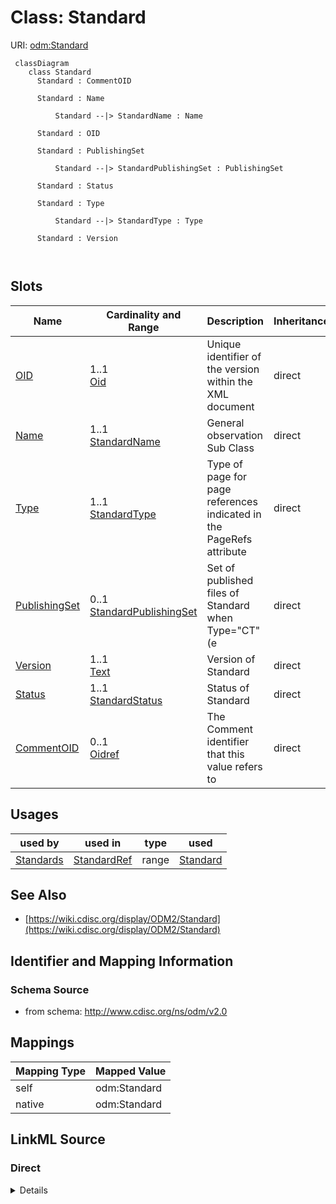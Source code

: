 # Class: Standard



URI: [odm:Standard](http://www.cdisc.org/ns/odm/v2.0/Standard)



```mermaid
 classDiagram
    class Standard
      Standard : CommentOID
        
      Standard : Name
        
          Standard --|> StandardName : Name
        
      Standard : OID
        
      Standard : PublishingSet
        
          Standard --|> StandardPublishingSet : PublishingSet
        
      Standard : Status
        
      Standard : Type
        
          Standard --|> StandardType : Type
        
      Standard : Version
        
      
```




<!-- no inheritance hierarchy -->


## Slots

| Name | Cardinality and Range | Description | Inheritance |
| ---  | --- | --- | --- |
| [OID](OID.md) | 1..1 <br/> [Oid](Oid.md) | Unique identifier of the version within the XML document | direct |
| [Name](Name.md) | 1..1 <br/> [StandardName](StandardName.md) | General observation Sub Class | direct |
| [Type](Type.md) | 1..1 <br/> [StandardType](StandardType.md) | Type of page for page references indicated in the PageRefs attribute | direct |
| [PublishingSet](PublishingSet.md) | 0..1 <br/> [StandardPublishingSet](StandardPublishingSet.md) | Set of published files of Standard when Type="CT" (e | direct |
| [Version](Version.md) | 1..1 <br/> [Text](Text.md) | Version of Standard | direct |
| [Status](Status.md) | 1..1 <br/> [StandardStatus](StandardStatus.md) | Status of Standard | direct |
| [CommentOID](CommentOID.md) | 0..1 <br/> [Oidref](Oidref.md) | The Comment identifier that this value refers to | direct |





## Usages

| used by | used in | type | used |
| ---  | --- | --- | --- |
| [Standards](Standards.md) | [StandardRef](StandardRef.md) | range | [Standard](Standard.md) |






## See Also

* [https://wiki.cdisc.org/display/ODM2/Standard](https://wiki.cdisc.org/display/ODM2/Standard)

## Identifier and Mapping Information







### Schema Source


* from schema: http://www.cdisc.org/ns/odm/v2.0





## Mappings

| Mapping Type | Mapped Value |
| ---  | ---  |
| self | odm:Standard |
| native | odm:Standard |





## LinkML Source

<!-- TODO: investigate https://stackoverflow.com/questions/37606292/how-to-create-tabbed-code-blocks-in-mkdocs-or-sphinx -->

### Direct

<details>
```yaml
name: Standard
from_schema: http://www.cdisc.org/ns/odm/v2.0
see_also:
- https://wiki.cdisc.org/display/ODM2/Standard
slots:
- OID
- Name
- Type
- PublishingSet
- Version
- Status
- CommentOID
slot_usage:
  OID:
    name: OID
    domain_of:
    - Study
    - MetaDataVersion
    - Standard
    - ValueListDef
    - WhereClauseDef
    - StudyEventGroupDef
    - StudyEventDef
    - ItemGroupDef
    - ItemDef
    - CodeList
    - MethodDef
    - ConditionDef
    - CommentDef
    - StudyIndication
    - StudyIntervention
    - StudyObjective
    - StudyEndPoint
    - StudyTargetPopulation
    - StudyEstimand
    - Arm
    - Epoch
    - StudyParameter
    - StudyTiming
    - TransitionTimingConstraint
    - AbsoluteTimingConstraint
    - RelativeTimingConstraint
    - DurationTimingConstraint
    - WorkflowDef
    - Transition
    - Branching
    - Criterion
    - ExceptionEvent
    - User
    - Organization
    - Location
    - SignatureDef
    - Query
    range: oid
    required: true
  Name:
    name: Name
    domain_of:
    - Alias
    - MetaDataVersion
    - Standard
    - StudyEventGroupDef
    - StudyEventDef
    - ItemGroupDef
    - Class
    - SubClass
    - SourceItem
    - Resource
    - ItemDef
    - CodeList
    - MethodDef
    - Parameter
    - ReturnValue
    - ConditionDef
    - StudyObjective
    - StudyEndPoint
    - StudyTargetPopulation
    - StudyEstimand
    - Arm
    - Epoch
    - StudyTiming
    - TransitionTimingConstraint
    - AbsoluteTimingConstraint
    - RelativeTimingConstraint
    - DurationTimingConstraint
    - WorkflowDef
    - Transition
    - Branching
    - Criterion
    - ExceptionEvent
    - Organization
    - Location
    - Query
    range: StandardName
    required: true
  Type:
    name: Type
    domain_of:
    - PDFPageRef
    - Standard
    - StudyEventDef
    - ItemGroupDef
    - Origin
    - Resource
    - MethodDef
    - StudyObjective
    - StudyEndPoint
    - TransitionTimingConstraint
    - RelativeTimingConstraint
    - Branching
    - Organization
    - Query
    range: StandardType
    required: true
  PublishingSet:
    name: PublishingSet
    domain_of:
    - Standard
    range: StandardPublishingSet
  Version:
    name: Version
    domain_of:
    - Standard
    - ExternalCodeLib
    range: text
    required: true
  Status:
    name: Status
    domain_of:
    - Study
    - Standard
    range: StandardStatus
    required: true
  CommentOID:
    name: CommentOID
    domain_of:
    - MetaDataVersion
    - Standard
    - WhereClauseDef
    - StudyEventGroupDef
    - StudyEventDef
    - ItemGroupDef
    - ItemDef
    - CodeList
    - CodeListItem
    - MethodDef
    - ConditionDef
    - Coding
    range: oidref
class_uri: odm:Standard

```
</details>

### Induced

<details>
```yaml
name: Standard
from_schema: http://www.cdisc.org/ns/odm/v2.0
see_also:
- https://wiki.cdisc.org/display/ODM2/Standard
slot_usage:
  OID:
    name: OID
    domain_of:
    - Study
    - MetaDataVersion
    - Standard
    - ValueListDef
    - WhereClauseDef
    - StudyEventGroupDef
    - StudyEventDef
    - ItemGroupDef
    - ItemDef
    - CodeList
    - MethodDef
    - ConditionDef
    - CommentDef
    - StudyIndication
    - StudyIntervention
    - StudyObjective
    - StudyEndPoint
    - StudyTargetPopulation
    - StudyEstimand
    - Arm
    - Epoch
    - StudyParameter
    - StudyTiming
    - TransitionTimingConstraint
    - AbsoluteTimingConstraint
    - RelativeTimingConstraint
    - DurationTimingConstraint
    - WorkflowDef
    - Transition
    - Branching
    - Criterion
    - ExceptionEvent
    - User
    - Organization
    - Location
    - SignatureDef
    - Query
    range: oid
    required: true
  Name:
    name: Name
    domain_of:
    - Alias
    - MetaDataVersion
    - Standard
    - StudyEventGroupDef
    - StudyEventDef
    - ItemGroupDef
    - Class
    - SubClass
    - SourceItem
    - Resource
    - ItemDef
    - CodeList
    - MethodDef
    - Parameter
    - ReturnValue
    - ConditionDef
    - StudyObjective
    - StudyEndPoint
    - StudyTargetPopulation
    - StudyEstimand
    - Arm
    - Epoch
    - StudyTiming
    - TransitionTimingConstraint
    - AbsoluteTimingConstraint
    - RelativeTimingConstraint
    - DurationTimingConstraint
    - WorkflowDef
    - Transition
    - Branching
    - Criterion
    - ExceptionEvent
    - Organization
    - Location
    - Query
    range: StandardName
    required: true
  Type:
    name: Type
    domain_of:
    - PDFPageRef
    - Standard
    - StudyEventDef
    - ItemGroupDef
    - Origin
    - Resource
    - MethodDef
    - StudyObjective
    - StudyEndPoint
    - TransitionTimingConstraint
    - RelativeTimingConstraint
    - Branching
    - Organization
    - Query
    range: StandardType
    required: true
  PublishingSet:
    name: PublishingSet
    domain_of:
    - Standard
    range: StandardPublishingSet
  Version:
    name: Version
    domain_of:
    - Standard
    - ExternalCodeLib
    range: text
    required: true
  Status:
    name: Status
    domain_of:
    - Study
    - Standard
    range: StandardStatus
    required: true
  CommentOID:
    name: CommentOID
    domain_of:
    - MetaDataVersion
    - Standard
    - WhereClauseDef
    - StudyEventGroupDef
    - StudyEventDef
    - ItemGroupDef
    - ItemDef
    - CodeList
    - CodeListItem
    - MethodDef
    - ConditionDef
    - Coding
    range: oidref
attributes:
  OID:
    name: OID
    description: Unique identifier of the version within the XML document.
    from_schema: http://www.cdisc.org/ns/odm/v2.0
    rank: 1000
    identifier: true
    alias: OID
    owner: Standard
    domain_of:
    - Study
    - MetaDataVersion
    - Standard
    - ValueListDef
    - WhereClauseDef
    - StudyEventGroupDef
    - StudyEventDef
    - ItemGroupDef
    - ItemDef
    - CodeList
    - MethodDef
    - ConditionDef
    - CommentDef
    - StudyIndication
    - StudyIntervention
    - StudyObjective
    - StudyEndPoint
    - StudyTargetPopulation
    - StudyEstimand
    - Arm
    - Epoch
    - StudyParameter
    - StudyTiming
    - TransitionTimingConstraint
    - AbsoluteTimingConstraint
    - RelativeTimingConstraint
    - DurationTimingConstraint
    - WorkflowDef
    - Transition
    - Branching
    - Criterion
    - ExceptionEvent
    - User
    - Organization
    - Location
    - SignatureDef
    - Query
    range: oid
    required: true
  Name:
    name: Name
    description: General observation Sub Class.
    from_schema: http://www.cdisc.org/ns/odm/v2.0
    rank: 1000
    alias: Name
    owner: Standard
    domain_of:
    - Alias
    - MetaDataVersion
    - Standard
    - StudyEventGroupDef
    - StudyEventDef
    - ItemGroupDef
    - Class
    - SubClass
    - SourceItem
    - Resource
    - ItemDef
    - CodeList
    - MethodDef
    - Parameter
    - ReturnValue
    - ConditionDef
    - StudyObjective
    - StudyEndPoint
    - StudyTargetPopulation
    - StudyEstimand
    - Arm
    - Epoch
    - StudyTiming
    - TransitionTimingConstraint
    - AbsoluteTimingConstraint
    - RelativeTimingConstraint
    - DurationTimingConstraint
    - WorkflowDef
    - Transition
    - Branching
    - Criterion
    - ExceptionEvent
    - Organization
    - Location
    - Query
    range: StandardName
    required: true
  Type:
    name: Type
    description: Type of page for page references indicated in the PageRefs attribute.
    from_schema: http://www.cdisc.org/ns/odm/v2.0
    rank: 1000
    alias: Type
    owner: Standard
    domain_of:
    - PDFPageRef
    - Standard
    - StudyEventDef
    - ItemGroupDef
    - Origin
    - Resource
    - MethodDef
    - StudyObjective
    - StudyEndPoint
    - TransitionTimingConstraint
    - RelativeTimingConstraint
    - Branching
    - Organization
    - Query
    range: StandardType
    required: true
  PublishingSet:
    name: PublishingSet
    description: Set of published files of Standard when Type="CT" (e.g. SDTM, ADaM,
      SEND, CDASH, COA).
    from_schema: http://www.cdisc.org/ns/odm/v2.0
    rank: 1000
    alias: PublishingSet
    owner: Standard
    domain_of:
    - Standard
    range: StandardPublishingSet
  Version:
    name: Version
    description: Version of Standard.
    from_schema: http://www.cdisc.org/ns/odm/v2.0
    rank: 1000
    alias: Version
    owner: Standard
    domain_of:
    - Standard
    - ExternalCodeLib
    range: text
    required: true
  Status:
    name: Status
    description: Status of Standard.
    from_schema: http://www.cdisc.org/ns/odm/v2.0
    rank: 1000
    alias: Status
    owner: Standard
    domain_of:
    - Study
    - Standard
    range: StandardStatus
    required: true
  CommentOID:
    name: CommentOID
    description: "The Comment identifier that this value refers to. Needed when the\
      \ WhereClause references Items across different domains.\n                The\
      \ Comment would define any join assumptions."
    from_schema: http://www.cdisc.org/ns/odm/v2.0
    rank: 1000
    alias: CommentOID
    owner: Standard
    domain_of:
    - MetaDataVersion
    - Standard
    - WhereClauseDef
    - StudyEventGroupDef
    - StudyEventDef
    - ItemGroupDef
    - ItemDef
    - CodeList
    - CodeListItem
    - MethodDef
    - ConditionDef
    - Coding
    range: oidref
class_uri: odm:Standard

```
</details>